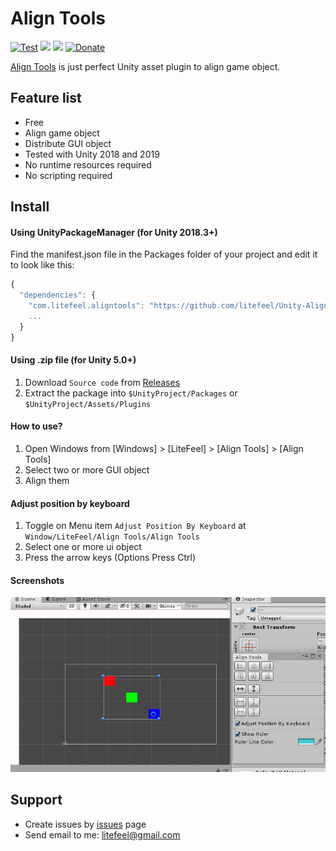 # Align Tools


[![Test](https://github.com/litefeel/Unity-AlignTools/workflows/Test/badge.svg)](https://github.com/litefeel/Unity-AlignTools/actions)
[![](https://img.shields.io/github/release/litefeel/Unity-AlignTools.svg?label=latest%20version)](https://github.com/litefeel/Unity-AlignTools/releases)
[![](https://img.shields.io/github/license/litefeel/Unity-AlignTools.svg)](https://github.com/litefeel/Unity-AlignTools/blob/upm/LICENSE.md)
[![Donate](https://img.shields.io/badge/Donate-PayPal-green.svg)](https://paypal.me/litefeel)

[Align Tools][AlignTools] is just perfect Unity asset plugin to align game object.  

## Feature list

- Free
- Align game object
- Distribute GUI object
- Tested with Unity 2018 and 2019 
- No runtime resources required
- No scripting required

## Install

#### Using UnityPackageManager (for Unity 2018.3+)

Find the manifest.json file in the Packages folder of your project and edit it to look like this:
``` js
{
  "dependencies": {
    "com.litefeel.aligntools": "https://github.com/litefeel/Unity-AlignTools.git#upm",
    ...
  }
}
```

#### Using .zip file (for Unity 5.0+)

1. Download `Source code` from [Releases](https://github.com/litefeel/Unity-AlignTools/releases)
2. Extract the package into  `$UnityProject/Packages` or `$UnityProject/Assets/Plugins`


#### How to use?

1. Open Windows from [Windows] > [LiteFeel] > [Align Tools] > [Align Tools]
2. Select two or more GUI object
3. Align them

#### Adjust position by keyboard

1. Toggle on Menu item `Adjust Position By Keyboard` at `Window/LiteFeel/Align Tools/Align Tools`
2. Select one or more ui object
3. Press the arrow keys (Options Press Ctrl)

#### Screenshots

![](Documentation~/Images/screenshots.png)

## Support

- Create issues by [issues][issues] page
- Send email to me: <litefeel@gmail.com>


[AlignTools]: https://github.com/litefeel/Unity-AlignTools (AlignTools)
[issues]: https://github.com/litefeel/Unity-AlignTools/issues (AlignTools issues)

